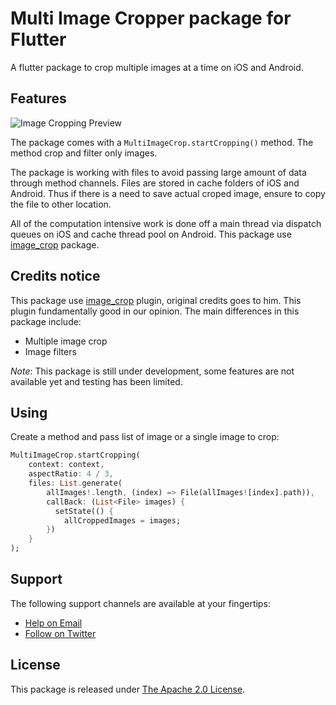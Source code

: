 # Multi Image Cropper package for Flutter

A flutter package to crop multiple images at a time on iOS and Android.

## Features

![Image Cropping Preview](assets/gif.gif)

The package comes with a `MultiImageCrop.startCropping()` method. The method crop and filter only images.

The package is working with files to avoid passing large amount of data through method channels.
Files are stored in cache folders of iOS and Android. Thus if there is a need to save actual croped image,
ensure to copy the file to other location.

All of the computation intensive work is done off a main thread via dispatch queues on iOS and cache thread pool on Android.
This package use [image_crop](https://pub.dartlang.org/packages/image_crop) package.

## Credits notice

This package use [image_crop](https://pub.dartlang.org/packages/image_crop) plugin,
original credits goes to him. This plugin fundamentally good in our opinion. The main differences in this package include:

- Multiple image crop
- Image filters

*Note*: This package is still under development, some features are not available yet and testing has been limited.

## Using
Create a method and pass list of image or a single image to crop:
```dart
MultiImageCrop.startCropping(
    context: context,
    aspectRatio: 4 / 3,
    files: List.generate(
        allImages!.length, (index) => File(allImages![index].path)),
        callBack: (List<File> images) {
          setState(() {
            allCroppedImages = images;
        })
    }
);
```

## Support

The following support channels are available at your fingertips:

- [Help on Email](mailto:tejbhansahu0.ts@gmail.com)
- [Follow on Twitter](https://twitter.com/imTej_Sahu)

## License

This package is released under [The Apache 2.0 License](LICENSE).

